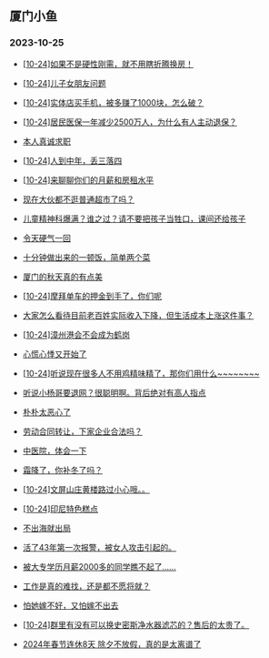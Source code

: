 ## 厦门小鱼 
### 2023-10-25

+ [[10-24]如果不是硬性刚需，就不用瞎折腾换房！](http://bbs.xmfish.com/read-htm-tid-18094010.html)

+ [[10-24]儿子女朋友问题](http://bbs.xmfish.com/read-htm-tid-18094141.html)

+ [[10-24]实体店买手机，被多赚了1000块，怎么破？](http://bbs.xmfish.com/read-htm-tid-18094053.html)

+ [[10-24]居民医保一年减少2500万人，为什么有人主动退保？](http://bbs.xmfish.com/read-htm-tid-18094003.html)

+ [本人真诚求职](http://bbs.xmfish.com/read-htm-tid-18093993.html)

+ [[10-24]人到中年，丢三落四](http://bbs.xmfish.com/read-htm-tid-18094082.html)

+ [[10-24]来聊聊你们的月薪和房租水平](http://bbs.xmfish.com/read-htm-tid-18094163.html)

+ [现在大伙都不逛普通超市了吗？](http://bbs.xmfish.com/read-htm-tid-18094170.html)

+ [儿童精神科爆满？谁之过？请不要把孩子当牲口，课间还给孩子](http://bbs.xmfish.com/read-htm-tid-18094221.html)

+ [令天硬气一回](http://bbs.xmfish.com/read-htm-tid-18094018.html)

+ [十分钟做出来的一顿饭，简单两个菜](http://bbs.xmfish.com/read-htm-tid-18094198.html)

+ [厦门的秋天真的有点美](http://bbs.xmfish.com/read-htm-tid-18094130.html)

+ [[10-24]摩拜单车的押金到手了，你们呢](http://bbs.xmfish.com/read-htm-tid-18094045.html)

+ [大家怎么看待目前老百姓实际收入下降，但生活成本上涨这件事？](http://bbs.xmfish.com/read-htm-tid-18094196.html)

+ [[10-24]漳州港会不会成为鹤岗](http://bbs.xmfish.com/read-htm-tid-18094395.html)

+ [心慌心悸又开始了](http://bbs.xmfish.com/read-htm-tid-18094234.html)

+ [[10-24]听说现在很多人不用鸡精味精了，那你们用什么~~~~~~~~](http://bbs.xmfish.com/read-htm-tid-18094426.html)

+ [听说小杨哥要退网？很聪明啊。背后绝对有高人指点](http://bbs.xmfish.com/read-htm-tid-18094218.html)

+ [朴朴太恶心了](http://bbs.xmfish.com/read-htm-tid-18094531.html)

+ [劳动合同转让，下家企业合法吗？](http://bbs.xmfish.com/read-htm-tid-18094243.html)

+ [中医院，体会一下](http://bbs.xmfish.com/read-htm-tid-18094447.html)

+ [霜降了，你补冬了吗？](http://bbs.xmfish.com/read-htm-tid-18094389.html)

+ [[10-24]文屏山庄黄楼路过小心哦。。](http://bbs.xmfish.com/read-htm-tid-18094505.html)

+ [[10-24]印尼特色糕点](http://bbs.xmfish.com/read-htm-tid-18094329.html)

+ [不出海就出局](http://bbs.xmfish.com/read-htm-tid-18094363.html)

+ [活了43年第一次报警，被女人攻击引起的。](http://bbs.xmfish.com/read-htm-tid-18094336.html)

+ [被大专学历月薪2000多的同学瞧不起了……](http://bbs.xmfish.com/read-htm-tid-18094442.html)

+ [工作是真的难找，还是都不愿将就？](http://bbs.xmfish.com/read-htm-tid-18094480.html)

+ [怕她嫁不好，又怕嫁不出去](http://bbs.xmfish.com/read-htm-tid-18094630.html)

+ [[10-24]群里有没有可以换史密斯净水器滤芯的？售后的太贵了。](http://bbs.xmfish.com/read-htm-tid-18094412.html)

+ [2024年春节连休8天 除夕不放假，真的是太离谱了](http://bbs.xmfish.com/read-htm-tid-18094721.html)

